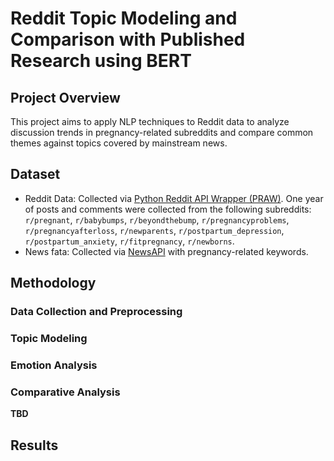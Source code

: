 # Reddit Topic Modeling and Comparison with Published Research using BERT

## Project Overview
This project aims to apply NLP techniques to Reddit data to analyze discussion trends in pregnancy-related subreddits and compare common themes against topics covered by mainstream news.

## Dataset
- Reddit Data: Collected via [Python Reddit API Wrapper (PRAW)](https://praw.readthedocs.io/en/stable/). One year of posts and comments were collected from the following subreddits: `r/pregnant`, `r/babybumps`, `r/beyondthebump`, `r/pregnancyproblems`, `r/pregnancyafterloss`, `r/newparents`, `r/postpartum_depression`, `r/postpartum_anxiety`, `r/fitpregnancy`, `r/newborns`.
- News fata: Collected via [NewsAPI](https://newsapi.org/docs) with pregnancy-related keywords.
  
## Methodology
### Data Collection and Preprocessing

### Topic Modeling

### Emotion Analysis

### Comparative Analysis
**TBD**

## Results
